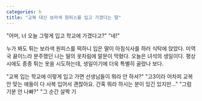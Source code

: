 ```yaml
---
categories: h
title: "교복 대신 보라색 원피스를 입고 가겠다는 딸"
---
```

"어머, 너 오늘 그렇게 입고 학교에 가겠다고?"
"네!"

누가 봐도 튀는 보라색 원피스를 떡하니 입은 딸이 아침식사를 하러 식탁에 앉았다. 미역국 끓이느라 분주했던 나는 딸의 옷차림에 말문이 막혔다. 오늘은 녀석의 생일이다. 평상시에도 종종 튀는 옷을 시도하는데, 생일이기에 더욱 특별히 골랐나 보다.&nbsp;

"교복 입는 학교에 이렇게 입고 가면 선생님들이 뭐라 안 하셔?"
"고3이라 어차피 교복 안 맞는 애들이 다 사복 입어서 괜찮아요. 간혹 뭐라 하시는 분이 있긴 있지만..."
"그럼 기분 안 나빠?"
"그 순간 살짝 기